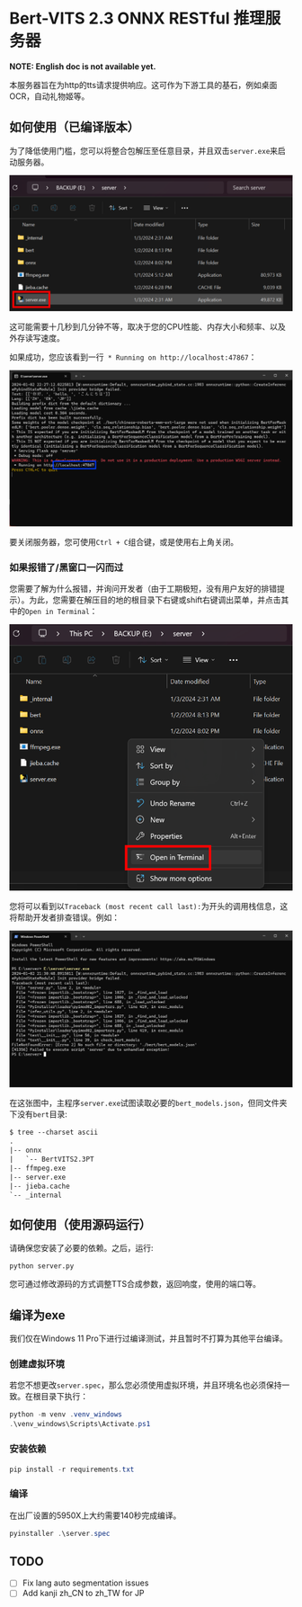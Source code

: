 # Bert-VITS 2.3 ONNX RESTful 推理服务器

**NOTE: English doc is not available yet.**

本服务器旨在为http的tts请求提供响应。这可作为下游工具的基石，例如桌面OCR，自动礼物姬等。

## 如何使用（已编译版本）

为了降低使用门槛，您可以将整合包解压至任意目录，并且双击`server.exe`来启动服务器。

![start_server.png](assets/start_server.png)

这可能需要十几秒到几分钟不等，取决于您的CPU性能、内存大小和频率、以及外存读写速度。

如果成功，您应该看到一行` * Running on http://localhost:47867`：

![server_success](assets/server_success.png)

要关闭服务器，您可使用`Ctrl + C`组合键，或是使用右上角关闭。

### 如果报错了/黑窗口一闪而过

您需要了解为什么报错，并询问开发者（由于工期极短，没有用户友好的排错提示）。为此，您需要在解压目的地的根目录下右键或shift右键调出菜单，并点击其中的`Open in Terminal`：

![debug_server](assets/debug_server.png)

您将可以看到以`Traceback (most recent call last):`为开头的调用栈信息，这将帮助开发者排查错误。例如：

![server_error_eg](assets/server_error_eg.png)

在这张图中，主程序`server.exe`试图读取必要的`bert_models.json`，但同文件夹下没有`bert`目录:

```
$ tree --charset ascii
.
|-- onnx
|   `-- BertVITS2.3PT
|-- ffmpeg.exe
|-- server.exe
|-- jieba.cache
`-- _internal
```

## 如何使用（使用源码运行）

请确保您安装了必要的依赖。之后，运行:

```
python server.py
```

您可通过修改源码的方式调整TTS合成参数，返回响度，使用的端口等。

## 编译为exe

我们仅在Windows 11 Pro下进行过编译测试，并且暂时不打算为其他平台编译。

### 创建虚拟环境

若您不想更改`server.spec`，那么您必须使用虚拟环境，并且环境名也必须保持一致。在根目录下执行：

```powershell
python -m venv .venv_windows
.\venv_windows\Scripts\Activate.ps1
```

### 安装依赖

```powershell
pip install -r requirements.txt
```

### 编译

在出厂设置的5950X上大约需要140秒完成编译。

```powershell
pyinstaller .\server.spec
```

## TODO

- [ ] Fix lang auto segmentation issues
- [ ] Add kanji zh_CN to zh_TW for JP
